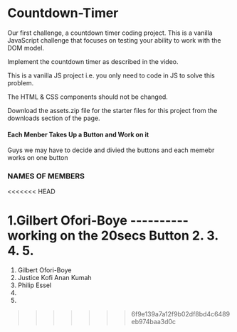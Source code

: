 
# Countdown-Timer
Our first challenge, a countdown timer coding project.   This is a  vanilla JavaScript challenge that focuses on testing your ability to work with the DOM model.


Implement the countdown timer as described in the video.

This is a vanilla JS project i.e. you only need to code in JS to solve this problem.

The HTML & CSS components should not be changed.

Download the assets.zip file for the starter files for this project from the downloads section of the page.

#### Each Menber Takes Up a Button and Work on it
Guys we may have to decide and divied the buttons and each memebr works on one button



### NAMES OF MEMBERS
<<<<<<< HEAD

1.Gilbert Ofori-Boye  ----------   working on the 20secs Button
2.
3.
4.
5.
=======
1. Gilbert Ofori-Boye   
2. Justice Kofi Anan Kumah 
3. Philip Essel
4.
5. 
>>>>>>> 6f9e139a7a12f9b02df8bd4c6489eb974baa3d0c
